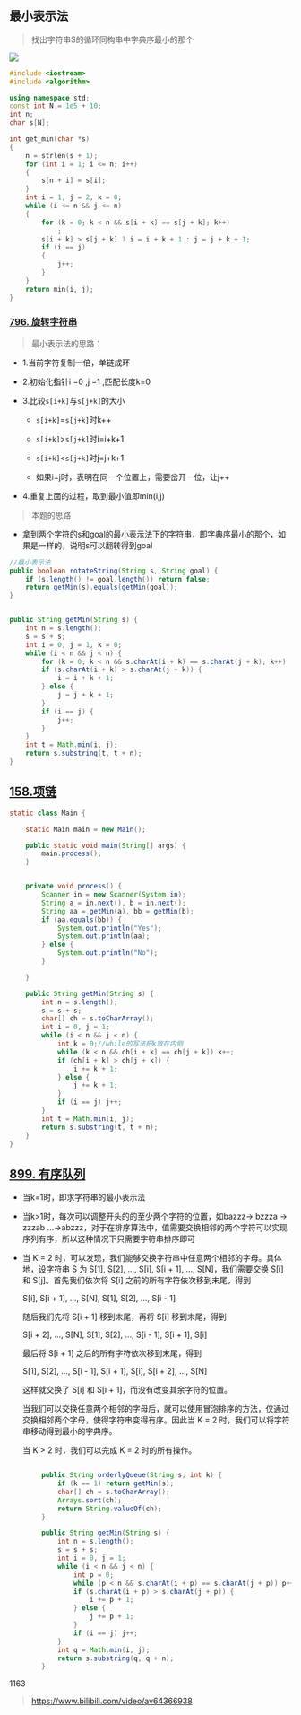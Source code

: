 > 







## 最小表示法

> 找出字符串S的循环同构串中字典序最小的那个

![](https://wat1r-1311637112.cos.ap-shanghai.myqcloud.com/imgs/20220530224453.png)

```c++
#include <iostream>
#include <algorithm>

using namespace std;
const int N = 1e5 + 10;
int n;
char s[N];

int get_min(char *s)
{
    n = strlen(s + 1);
    for (int i = 1; i <= n; i++)
    {
        s[n + i] = s[i];
    }
    int i = 1, j = 2, k = 0;
    while (i <= n && j <= n)
    {
        for (k = 0; k < n && s[i + k] == s[j + k]; k++)
            ;
        s[i + k] > s[j + k] ? i = i + k + 1 : j = j + k + 1;
        if (i == j)
        {
            j++;
        }
    }
    return min(i, j);
}
```



### [796. 旋转字符串](https://leetcode.cn/problems/rotate-string/)

> 最小表示法的思路：

- 1.当前字符复制一倍，单链成环

- 2.初始化指针i =0 ,j =1 ,匹配长度k=0

- 3.比较`s[i+k]`与`s[j+k]`的大小

  - `s[i+k]`=`s[j+k]`时k++
  - `s[i+k]`>`s[j+k]`时i=i+k+1
  - `s[i+k]`<`s[j+k]`时j=j+k+1

  - 如果i=j时，表明在同一个位置上，需要岔开一位，让j++

- 4.重复上面的过程，取到最小值即min(i,j)

> 本题的思路

- 拿到两个字符的s和goal的最小表示法下的字符串，即字典序最小的那个，如果是一样的，说明s可以翻转得到goal

```java
//最小表示法
public boolean rotateString(String s, String goal) {
    if (s.length() != goal.length()) return false;
    return getMin(s).equals(getMin(goal));
}


public String getMin(String s) {
    int n = s.length();
    s = s + s;
    int i = 0, j = 1, k = 0;
    while (i < n && j < n) {
        for (k = 0; k < n && s.charAt(i + k) == s.charAt(j + k); k++) ;
        if (s.charAt(i + k) > s.charAt(j + k)) {
            i = i + k + 1;
        } else {
            j = j + k + 1;
        }
        if (i == j) {
            j++;
        }
    }
    int t = Math.min(i, j);
    return s.substring(t, t + n);
}
```



## [158.项链](https://www.acwing.com/problem/content/160/)

```java
static class Main {

    static Main main = new Main();

    public static void main(String[] args) {
        main.process();
    }


    private void process() {
        Scanner in = new Scanner(System.in);
        String a = in.next(), b = in.next();
        String aa = getMin(a), bb = getMin(b);
        if (aa.equals(bb)) {
            System.out.println("Yes");
            System.out.println(aa);
        } else {
            System.out.println("No");
        }

    }

    public String getMin(String s) {
        int n = s.length();
        s = s + s;
        char[] ch = s.toCharArray();
        int i = 0, j = 1;
        while (i < n && j < n) {
            int k = 0;//while的写法把k放在内侧
            while (k < n && ch[i + k] == ch[j + k]) k++;
            if (ch[i + k] > ch[j + k]) {
                i += k + 1;
            } else {
                j += k + 1;
            }
            if (i == j) j++;
        }
        int t = Math.min(i, j);
        return s.substring(t, t + n);
    }
}
```



## [899. 有序队列](https://leetcode.cn/problems/orderly-queue/)

- 当k=1时，即求字符串的最小表示法

- 当k>1时，每次可以调整开头的的至少两个字符的位置，如bazzz->  bzzza -> zzzab  ...->abzzz，对于在排序算法中，值需要交换相邻的两个字符可以实现序列有序，所以这种情况下只需要字符串排序即可

- 当 K = 2 时，可以发现，我们能够交换字符串中任意两个相邻的字母。具体地，设字符串 S 为 S[1], S[2], ..., S[i], S[i + 1], ..., S[N]，我们需要交换 S[i] 和 S[j]。首先我们依次将 S[i] 之前的所有字符依次移到末尾，得到

  S[i], S[i + 1], ..., S[N], S[1], S[2], ..., S[i - 1]

  随后我们先将 S[i + 1] 移到末尾，再将 S[i] 移到末尾，得到

  S[i + 2], ..., S[N], S[1], S[2], ..., S[i - 1], S[i + 1], S[i]

  最后将 S[i + 1] 之后的所有字符依次移到末尾，得到

  S[1], S[2], ..., S[i - 1], S[i + 1], S[i], S[i + 2], ..., S[N]

  这样就交换了 S[i] 和 S[i + 1]，而没有改变其余字符的位置。

  当我们可以交换任意两个相邻的字母后，就可以使用冒泡排序的方法，仅通过交换相邻两个字母，使得字符串变得有序。因此当 K = 2 时，我们可以将字符串移动得到最小的字典序。

  当 K > 2 时，我们可以完成 K = 2 时的所有操作。

```java

        public String orderlyQueue(String s, int k) {
            if (k == 1) return getMin(s);
            char[] ch = s.toCharArray();
            Arrays.sort(ch);
            return String.valueOf(ch);
        }

        public String getMin(String s) {
            int n = s.length();
            s = s + s;
            int i = 0, j = 1;
            while (i < n && j < n) {
                int p = 0;
                while (p < n && s.charAt(i + p) == s.charAt(j + p)) p++;
                if (s.charAt(i + p) > s.charAt(j + p)) {
                    i += p + 1;
                } else {
                    j += p + 1;
                }
                if (i == j) j++;
            }
            int q = Math.min(i, j);
            return s.substring(q, q + n);
        }
```











1163

> https://www.bilibili.com/video/av64366938
